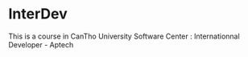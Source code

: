 # InterDev
This is a course in CanTho University Software Center : Internationnal Developer - Aptech
